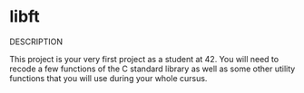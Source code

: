 # libft

DESCRIPTION

This project is your very first project as a student at 42.
You will need to recode a few functions of the C standard library as well as some other utility functions that you will use during your whole cursus.
